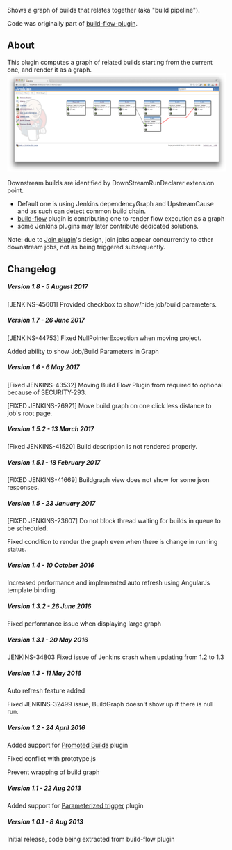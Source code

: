
Shows a graph of builds that relates together (aka "build pipeline").

Code was originally part of
[build-flow-plugin](http://localhost:8085/display/JENKINS/Build+Flow+Plugin).

## About

This plugin computes a graph of related builds starting from the current
one, and render it as a graph.  
![](docs/images/Capture_d’écran_2013-08-08_à_18.54.39.png)

Downstream builds are identified by DownStreamRunDeclarer extension
point.

-   Default one is using Jenkins dependencyGraph and UpstreamCause and
    as such can detect common build chain.
-   [build-flow](http://localhost:8085/display/JENKINS/Build+Flow+Plugin) plugin
    is contributing one to render flow execution as a graph
-   some Jenkins plugins may later contribute dedicated solutions.

Note: due to [Join
plugin](http://localhost:8085/display/JENKINS/Join+Plugin)'s design,
join jobs appear concurrently to other downstream jobs, not as being
triggered subsequently.

## **Changelog**

##### Version 1.8 - 5 August 2017

\[JENKINS-45601\] Provided checkbox to show/hide job/build parameters.

##### Version 1.7 - 26 June 2017

\[JENKINS-44753\] Fixed NullPointerException when moving project.

Added ability to show Job/Build Parameters in Graph

##### Version 1.6 - 6 May 2017

\[Fixed JENKINS-43532\] Moving Build Flow Plugin from required to
optional because of SECURITY-293.

\[FIXED JENKINS-26921\] Move build graph on one click less distance to
job's root page.

##### Version 1.5.2 - 13 March 2017

\[Fixed JENKINS-41520\] Build description is not rendered properly.

##### Version 1.5.1 - 18 February 2017

\[FIXED JENKINS-41669\] Buildgraph view does not show for some json
responses.

##### Version 1.5 - 23 January 2017

\[FIXED JENKINS-23607\] Do not block thread waiting for builds in queue
to be scheduled.

Fixed condition to render the graph even when there is change in running
status.

##### Version 1.4 - 10 October 2016

Increased performance and implemented auto refresh using AngularJs
template binding.

##### Version 1.3.2 - 26 June 2016

Fixed performance issue when displaying large graph

##### Version 1.3.1 - 20 May 2016

JENKINS-34803 Fixed issue of Jenkins crash when updating from 1.2 to 1.3

##### Version 1.3 - 11 May 2016

Auto refresh feature added

Fixed JENKINS-32499 issue, BuildGraph doesn't show up if there is null
run.

##### Version 1.2 - 24 April 2016

Added support for [Promoted
Builds](https://wiki.jenkins-ci.org/display/JENKINS/Promoted+Builds+Plugin) plugin

Fixed conflict with prototype.js

Prevent wrapping of build graph

##### Version 1.1 - 22 Aug 2013

Added support for [Parameterized
trigger](http://localhost:8085/display/JENKINS/Parameterized+Trigger+Plugin) plugin

##### Version 1.0.1 - 8 Aug 2013

Initial release, code being extracted from build-flow plugin
